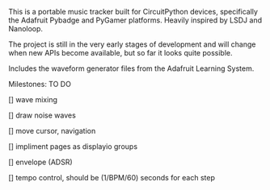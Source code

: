 This is a portable music tracker built for CircuitPython devices, specifically the Adafruit Pybadge and PyGamer platforms. Heavily inspired by LSDJ and Nanoloop.

The project is still in the very early stages of development and will change when new APIs become available, but so far it looks quite possible.

Includes the waveform generator files from the Adafruit Learning System.

Milestones:
TO DO

[] wave mixing

[] draw noise waves

[] move cursor, navigation

[] impliment pages as displayio groups

[] envelope (ADSR)

[] tempo control, should be (1/BPM/60) seconds for each step 

